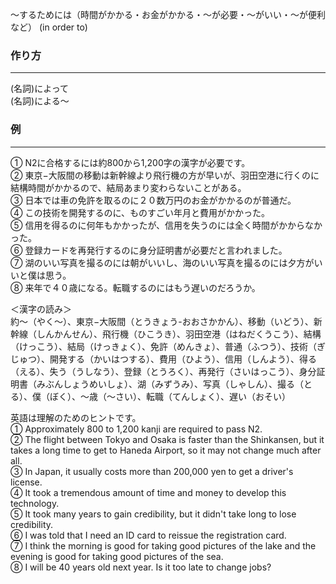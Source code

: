 ～するためには（時間がかかる・お金がかかる・～が必要・～がいい・～が便利など）
(in order to)
### 作り方
***
(名詞)によって  
(名詞)による〜
### 例
***
① N2に合格するには約800から1,200字の漢字が必要です。  
② 東京−大阪間の移動は新幹線より飛行機の方が早いが、羽田空港に行くのに結構時間がかかるので、結局あまり変わらないことがある。  
③ 日本では車の免許を取るのに２０数万円のお金がかかるのが普通だ。  
④ この技術を開発するのに、ものすごい年月と費用がかかった。  
⑤ 信用を得るのに何年もかかったが、信用を失うのには全く時間がかからなかった。  
⑥ 登録カードを再発行するのに身分証明書が必要だと言われました。  
⑦ 湖のいい写真を撮るのには朝がいいし、海のいい写真を撮るのには夕方がいいと僕は思う。  
⑧ 来年で４０歳になる。転職するのにはもう遅いのだろうか。
  
＜漢字の読み＞  
約〜（やく〜）、東京−大阪間（とうきょう-おおさかかん）、移動（いどう）、新幹線（しんかんせん）、飛行機（ひこうき）、羽田空港（はねだくうこう）、結構（けっこう）、結局（けっきょく）、免許（めんきょ）、普通（ふつう）、技術（ぎじゅつ）、開発する（かいはつする）、費用（ひよう）、信用（しんよう）、得る（える）、失う（うしなう）、登録（とうろく）、再発行（さいはっこう）、身分証明書（みぶんしょうめいしょ）、湖（みずうみ）、写真（しゃしん）、撮る（とる）、僕（ぼく）、〜歳（〜さい）、転職（てんしょく）、遅い（おそい）  
  
英語は理解のためのヒントです。  
① Approximately 800 to 1,200 kanji are required to pass N2.  
② The flight between Tokyo and Osaka is faster than the Shinkansen, but it takes a long time to get to Haneda Airport, so it may not change much after all.  
③ In Japan, it usually costs more than 200,000 yen to get a driver's license.  
④ It took a tremendous amount of time and money to develop this technology.  
⑤ It took many years to gain credibility, but it didn't take long to lose credibility.  
⑥ I was told that I need an ID card to reissue the registration card.  
⑦ I think the morning is good for taking good pictures of the lake and the evening is good for taking good pictures of the sea.  
⑧ I will be 40 years old next year. Is it too late to change jobs?